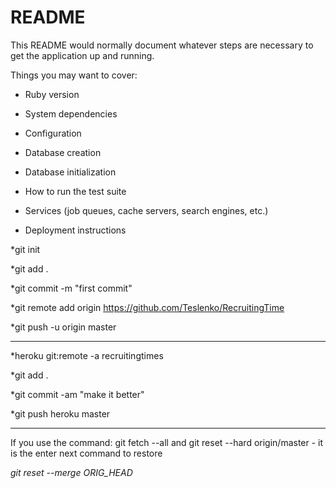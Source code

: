 # README

This README would normally document whatever steps are necessary to get the
application up and running.

Things you may want to cover:

* Ruby version

* System dependencies

* Configuration

* Database creation

* Database initialization

* How to run the test suite

* Services (job queues, cache servers, search engines, etc.)

* Deployment instructions

*git init 

*git add .

*git commit -m "first commit" 

*git remote add origin https://github.com/Teslenko/RecruitingTime 

*git push -u origin master

-------------

*heroku git:remote -a recruitingtimes

*git add .

*git commit -am "make it better"

*git push heroku master

--------------------

If you use the command: git fetch --all and git reset --hard origin/master -  it is the enter next command to restore

*git reset --merge ORIG_HEAD*
